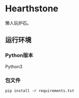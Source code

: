 # Hearthstone
懒人玩炉石。

## 运行环境
### Python版本
Python3

### 包文件
```
pip install -r requirements.txt
```

